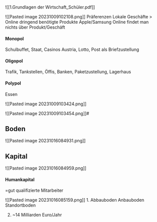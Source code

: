 ![[1.Grundlagen der Wirtschaft_Schüler.pdf]]

![[Pasted image 20231009102108.png]]
Präferenzen
Lokale Geschäfte > Online
dringend benötigte Produkte
Apple/Samsung
Online findet man nichts über Produkt/Geschäft

#### Monopol
Schulbuffet, Staat, Casinos Austria, Lotto, Post als Briefzustellung
#### Oligopol
Trafik, Tankstellen, Öffis, Banken, Paketzustellung, Lagerhaus
#### Polypol
Essen

![[Pasted image 20231009103424.png]]

![[Pasted image 20231009103454.png]]#

## Boden

![[Pasted image 20231016084931.png]]

## Kapital
![[Pasted image 20231016084959.png]]

#### Humankapital
=gut qualifizierte Mitarbeiter

![[Pasted image 20231016085159.png]]
1.
Abbauboden
Anbauboden
Standortboden

2. ~14 Milliarden Euro/Jahr